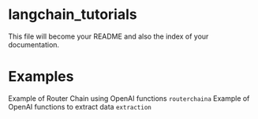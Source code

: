# langchain_tutorials

<!-- WARNING: THIS FILE WAS AUTOGENERATED! DO NOT EDIT! -->

This file will become your README and also the index of your
documentation.

# Examples

Example of Router Chain using OpenAI functions `routerchaina` Example of
OpenAI functions to extract data `extraction`
